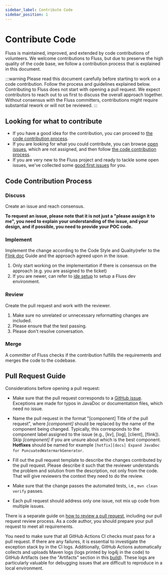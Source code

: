 ```yaml
---
sidebar_label: Contribute Code
sidebar_position: 1
---
```


<!--
 Copyright (c) 2025 Alibaba Group Holding Ltd.

 Licensed under the Apache License, Version 2.0 (the "License");
 you may not use this file except in compliance with the License.
 You may obtain a copy of the License at

      http://www.apache.org/licenses/LICENSE-2.0

 Unless required by applicable law or agreed to in writing, software
 distributed under the License is distributed on an "AS IS" BASIS,
 WITHOUT WARRANTIES OR CONDITIONS OF ANY KIND, either express or implied.
 See the License for the specific language governing permissions and
 limitations under the License.
-->

# Contribute Code

Fluss is maintained, improved, and extended by code contributions of volunteers. We welcome contributions to Fluss, but due to preserve the high quality of the code base, we follow a contribution process that is explained in this document.

:::warning
Please read this document carefully before starting to work on a code contribution. Follow the process and guidelines explained below. Contributing to Fluss does not start with opening a pull request. We expect contributors to reach out to us first to discuss the overall approach together. Without consensus with the Fluss committers, contributions might require substantial rework or will not be reviewed.
:::

## Looking for what to contribute

- If you have a good idea for the contribution, you can proceed to [the code contribution process](#code-contribution-process).
- If you are looking for what you could contribute, you can browse [open issues](https://github.com/alibaba/fluss/issues), which are not assigned, and then follow [the code contribution process](#code-contribution-process).
- If you are very new to the Fluss project and ready to tackle some open issues, we've collected some [good first issues](https://github.com/alibaba/fluss/contribute) for you.


## Code Contribution Process

### Discuss

Create an issue and reach consensus.

**To request an issue, please note that it is not just a "please assign it to me", you need to explain your understanding of the issue, and your design, and if possible, you need to provide your POC code.**

### Implement

Implement the change according to the Code Style and Quality(refer to the [Flink doc](https://flink.apache.org/how-to-contribute/code-style-and-quality-preamble/) Guide and the approach agreed upon in the issue.

1. Only start working on the implementation if there is consensus on the approach (e.g. you are assigned to the ticket)
2. If you are newer, can refer to [ide setup](/community/dev/ide-setup) to setup a Fluss dev environment.

### Review
Create the pull request and work with the reviewer. 

1. Make sure no unrelated or unnecessary reformatting changes are included.
2. Please ensure that the test passing.
3. Please don't resolve conversation.

### Merge
A committer of Fluss checks if the contribution fulfills the requirements and merges the code to the codebase.

## Pull Request Guide

Considerations before opening a pull request:

- Make sure that the pull request corresponds to a [GitHub issue](https://github.com/alibaba/fluss/issues). Exceptions are made for typos in JavaDoc or documentation files, which need no issue.

- Name the pull request in the format "[component] Title of the pull request", where *[component]* should be replaced by the name of the component being changed. Typically, this corresponds to the component label assigned to the issue (e.g., [kv], [log], [client], [flink]). Skip *[component]* if you are unsure about which is the best component. **Hotfixes** should be named for example `[hotfix][docs] Expand JavaDoc for PuncuatedWatermarkGenerator`.

- Fill out the pull request template to describe the changes contributed by the pull request. Please describe it such that the reviewer understands the problem and solution from the description, not only from the code. That will give reviewers the context they need to do the review.

- Make sure that the change passes the automated tests, i.e., `mvn clean verify` passes.

- Each pull request should address only one issue, not mix up code from multiple issues.


There is a separate guide on [how to review a pull request](how-to-contribute/review-pull-requests.md), including our pull request review process. As a code author, you should prepare your pull request to meet all requirements.

You need to make sure that all GitHub Actions CI checks must pass for a pull request. If there are any failures, it is essential to investigate the exception stack by in the CI logs. Additionally, GitHub Actions automatically collects and uploads Maven logs (logs printed by log4j in the code) to GitHub Artifacts (see the "Artifacts" section in this [build](https://github.com/alibaba/fluss/actions/runs/13761957739)). These logs are particularly valuable for debugging issues that are difficult to reproduce in a local environment.




